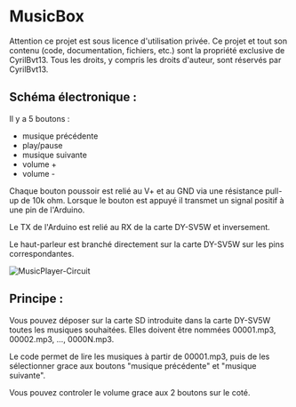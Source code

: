 # MusicBox

Attention ce projet est sous licence d'utilisation privée. Ce projet et tout son contenu (code, documentation, fichiers, etc.) sont la propriété exclusive de CyrilBvt13. Tous les droits, y compris les droits d'auteur, sont réservés par CyrilBvt13.

## Schéma électronique :

Il y a 5 boutons :
- musique précédente
- play/pause
- musique suivante
- volume +
- volume -

Chaque bouton poussoir est relié au V+ et au GND via une résistance pull-up de 10k ohm. Lorsque le bouton est appuyé il transmet un signal positif à une pin de l'Arduino.

Le TX de l'Arduino est relié au RX de la carte DY-SV5W et inversement.

Le haut-parleur est branché directement sur la carte DY-SV5W sur les pins correspondantes.

![MusicPlayer-Circuit](https://github.com/user-attachments/assets/a907e579-9a7c-4cf4-a733-707012d8483d)

## Principe :

Vous pouvez déposer sur la carte SD introduite dans la carte DY-SV5W toutes les musiques souhaitées. Elles doivent être nommées 00001.mp3, 00002.mp3, ..., 0000N.mp3.

Le code permet de lire les musiques à partir de 00001.mp3, puis de les sélectionner grace aux boutons "musique précédente" et "musique suivante".

Vous pouvez controler le volume grace aux 2 boutons sur le coté.
